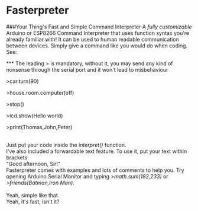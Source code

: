 # Fasterpreter
###Your Thing's Fast and Simple Command Interpreter 
A <em> fully customizable </em> Arduino or ESP8266 Command Interpreter that uses function syntax you're already familiar with!
It can be used to human readable communication between devices. Simply give a command like you would do when coding. See:

*** The leading > is mandatory, without it, you may send any kind of nonsense through the serial port and it won't lead to misbehaviour
<br>
<p> >car.turn(90) </p>
<p> >house.room.computer(off) </p>
<p> >stop() </p>
<p> >lcd.show(Hello world) </p>
<p> >print(Thomas,John,Peter) </p>
<br>
Just put your code inside the <em> interpret() </em> function.<br>
I've also included a </em> forwardable text </em>feature. To use it, put your text within brackets:
<br>
"Good afternoon, Sir!"
<br>
Fasterpreter comes with examples and lots of comments to help you. Try opening Arduino Serial Monitor and typing <em>>math.sum(182,233)</em> or <em>>friends(Batman,Iron Man)</em>.
<br>
<br>
Yeah, simple like that.<br>
Yeah, it's fast, isn't it?
